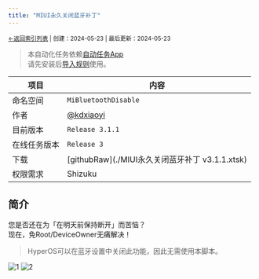 ```yaml
---
title: "MIUI永久关闭蓝牙补丁"
---
```


<small><a href="../../">←返回索引列表</a> | 创建：2024-05-23 | 最后更新：2024-05-23</small><br>
> 本自动化任务依赖[自动任务App](//kdxhub.github.io/autotasklist/about_at)<br>请先安装后[导入规则](//kdxhub.github.io/autotasklist/about_import)使用。

| 项目 | 内容 |
|-|-|
| 命名空间 | ``MiBluetoothDisable`` |
| 作者 | [@kdxiaoyi](//kdx233.github.io/) |
| 目前版本 | ``Release 3.1.1`` |
| 在线任务版本 | ``Release 3`` |
| 下载 | [githubRaw](./MIUI永久关闭蓝牙补丁 v3.1.1.xtsk) |
| 权限需求 | Shizuku |

## 简介
您是否还在为「在明天前保持断开」而苦恼？<br>
现在，免Root/DeviceOwner无痛解决！

> HyperOS可以在蓝牙设置中关闭此功能，因此无需使用本脚本。

![1](https://s21.ax1x.com/2024/05/24/pkQw3tg.jpg)
![2](https://s21.ax1x.com/2024/05/24/pkQw8hQ.jpg)